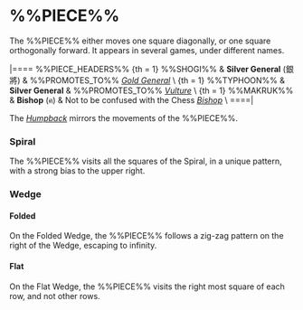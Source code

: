 # %%PIECE%%

The %%PIECE%% either moves one square diagonally, or one square
orthogonally forward. It appears in several games, under
different names.

|====
%%PIECE_HEADERS%%
{th = 1} %%SHOGI%%
       & **Silver General** (&#x9280;&#x5c07;)
       & %%PROMOTES_TO%% [*Gold General*](gold_general.html) \\
{th = 1} %%TYPHOON%%
       & **Silver General**
       & %%PROMOTES_TO%% [*Vulture*](dragon_horse.html?piece=vulture) \\
{th = 1} %%MAKRUK%%
       & **Bishop** (&#x0E04;)
       & Not to be confused with the Chess [*Bishop*](bishop.html) \\
====|

The [*Humpback*](humpback.html) mirrors the movements of the %%PIECE%%.

### Spiral

The %%PIECE%% visits all the squares of the Spiral, in
a unique pattern, with a strong bias to the upper right.

### Wedge

#### Folded

On the Folded Wedge, the %%PIECE%% follows a zig-zag
pattern on the right of the Wedge, escaping to infinity.

#### Flat

On the Flat Wedge, the %%PIECE%% visits the right most
square of each row, and not other rows.
